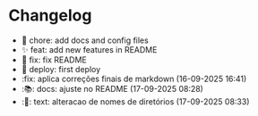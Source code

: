 # Changelog

- :bookmark: chore: add docs and config files
- :sparkles: feat: add new features in README
- :bug: fix: fix README
- :rocket: deploy: first deploy
- :fix: aplica correções finais de markdown (16-09-2025 16:41)
- :📚: docs: ajuste no README (17-09-2025 08:28)
- :📝: text: alteracao de nomes de diretórios (17-09-2025 08:33)
